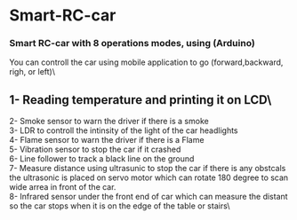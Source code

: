 # Smart-RC-car
### Smart RC-car with 8 operations modes, using (Arduino)
You can controll the car using mobile application to go (forward,backward, righ, or left)\
## 1- Reading temperature and printing it on LCD\
2- Smoke sensor to warn the driver if there is a smoke\
3- LDR to controll the intinsity of the light of the car headlights\
4- Flame sensor to warn the driver if there is a Flame\
5- Vibration sensor to stop the car if it crashed\
6- Line follower to track a black line on the ground\
7- Measure distance using ultrasunic to stop the car if there is any obstcals\
the ultrasonic is placed on servo motor which can rotate 180 degree to scan wide arrea in front of the car.\
8- Infrared sensor under the front end of car which can measure the distant so the car stops when it is on the edge of the table or stairs\

